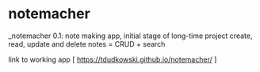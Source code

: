 # notemacher
_notemacher 0.1: note making app, initial stage of long-time project
create, read, update and delete notes = CRUD + search

link to working app [ https://tdudkowski.github.io/notemacher/ ]
